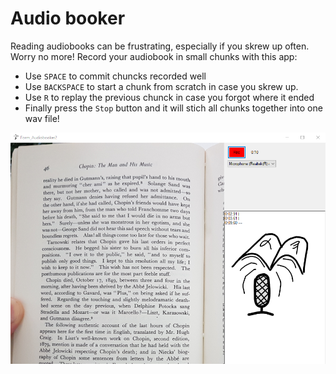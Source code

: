 # Audio booker

Reading audiobooks can be frustrating, especially if you skrew up often. Worry no more! Record your audiobook in small chunks with this app:

 - Use `SPACE` to commit chuncks recorded well
 - Use `BACKSPACE` to start a chunk from scratch in case you skrew up.
 - Use `R` to replay the previous chunck in case you forgot where it ended
 - Finally press the `Stop` button and it will stich all chunks together into one wav file!

![screenshot-image](assets/thumbs/Screenshot-audio-booker.png)